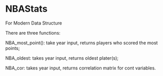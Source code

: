 # NBAStats
For Modern Data Structure  

There are three functions:

NBA_most_point(): take year input, returns players who scored the most points; 

NBA_oldest: takes year input, returns oldest plater(s); 

NBA_cor: takes year input, returns correlation matrix for cont variables.


